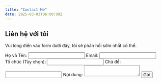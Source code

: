 ```yaml
---
title: "Contact Me"
date: 2025-03-03T06:00:00Z
---
```


<h2>Liên hệ với tôi</h2>
<p>Vui lòng điền vào form dưới đây, tôi sẽ phản hồi sớm nhất có thể.</p>

<form id="contact-form">
    <label for="name">Họ và Tên:</label>
    <input type="text" id="name" name="name" required>
    <label for="email">Email:</label>
    <input type="email" id="email" name="email" required>
    <label for="organization">Tổ chức (Tùy chọn):</label>
    <input type="text" id="organization" name="organization">
    <label for="subject">Chủ đề:</label>
    <input type="text" id="subject" name="subject" required>
    <label for="message">Nội dung:</label>
    <textarea id="message" name="message" required></textarea>
    <button type="submit">Gửi</button>
    <p id="contact-response"></p>
</form>

<script>
const contactAPIUrl = "https://255125pygl.execute-api.ap-southeast-1.amazonaws.com/production/contact";

document.getElementById("contact-form").addEventListener("submit", function(event) {
    event.preventDefault();
    
    const formData = {
        name: document.getElementById("name").value,
        email: document.getElementById("email").value,
        organization: document.getElementById("organization").value || "",
        subject: document.getElementById("subject").value || "",
        message: document.getElementById("message").value
    };

    fetch(contactAPIUrl, {
        method: "POST",
        body: JSON.stringify(formData), // 🔥 Gửi dữ liệu dưới dạng JSON
        headers: { "Content-Type": "application/json" }
    })
    .then(response => response.json())
    .then(data => {
        console.log("Dữ liệu từ API:", data);
        document.getElementById("contact-response").innerText = data.message || "Gửi thành công!";
    })
    .catch(error => {
        document.getElementById("contact-response").innerText = "Có lỗi xảy ra, vui lòng thử lại!";
        console.error("Lỗi khi gửi contact form:", error);
    });
});
</script>
